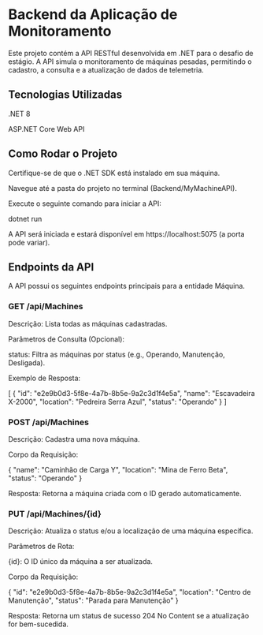 # Backend da Aplicação de Monitoramento
Este projeto contém a API RESTful desenvolvida em .NET para o desafio de estágio. A API simula o monitoramento de máquinas pesadas, permitindo o cadastro, a consulta e a atualização de dados de telemetria.

## Tecnologias Utilizadas
.NET 8

ASP.NET Core Web API

## Como Rodar o Projeto
Certifique-se de que o .NET SDK está instalado em sua máquina.

Navegue até a pasta do projeto no terminal (Backend/MyMachineAPI).

Execute o seguinte comando para iniciar a API:

dotnet run

A API será iniciada e estará disponível em https://localhost:5075 (a porta pode variar).

## Endpoints da API
A API possui os seguintes endpoints principais para a entidade Máquina.

### GET /api/Machines

Descrição: Lista todas as máquinas cadastradas.

Parâmetros de Consulta (Opcional):

status: Filtra as máquinas por status (e.g., Operando, Manutenção, Desligada).

Exemplo de Resposta:

[
  {
    "id": "e2e9b0d3-5f8e-4a7b-8b5e-9a2c3d1f4e5a",
    "name": "Escavadeira X-2000",
    "location": "Pedreira Serra Azul",
    "status": "Operando"
  }
]

### POST /api/Machines

Descrição: Cadastra uma nova máquina.

Corpo da Requisição:

{
  "name": "Caminhão de Carga Y",
  "location": "Mina de Ferro Beta",
  "status": "Operando"
}

Resposta: Retorna a máquina criada com o ID gerado automaticamente.

### PUT /api/Machines/{id}

Descrição: Atualiza o status e/ou a localização de uma máquina específica.

Parâmetros de Rota:

{id}: O ID único da máquina a ser atualizada.

Corpo da Requisição:

{
  "id": "e2e9b0d3-5f8e-4a7b-8b5e-9a2c3d1f4e5a",
  "location": "Centro de Manutenção",
  "status": "Parada para Manutenção"
}

Resposta: Retorna um status de sucesso 204 No Content se a atualização for bem-sucedida.